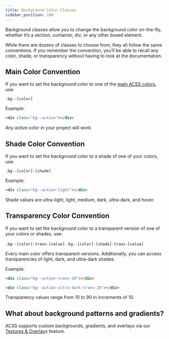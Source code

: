 ```yaml
---
title: Background Color Classes
sidebar_position: 100
---
```


Background classes allow you to change the background color on-the-fly, whether it’s a section, container, div, or any other boxed element.

While there are dozens of classes to choose from, they all follow the same conventions. If you remember the convention, you’ll be able to recall any color, shade, or transparency without having to look at the documentation.

## Main Color Convention

If you want to set the background color to one of the [main ACSS colors](https://automaticcss.com/docs/palette-setup/), use:

`.bg--[color]`

Example:

```HTML
<div class="bg--action"></div>
```

Any active color in your project will work.

## Shade Color Convention

If you want to set the background color to a shade of one of your colors, use:

`.bg--[color]-[shade]`

Example:

```HTML
<div class="bg--action-light"></div>
```

Shade values are ultra-light, light, medium, dark, ultra-dark, and hover.

## Transparency Color Convention

If you want to set the background color to a transparent version of one of your colors or shades, use:

`.bg--[color]-trans-[value]`
`.bg--[color]-[shade]-trans-[value]`

Every main color offers transparent versions. Additionally, you can access transparencies of light, dark, and ultra-dark shades.

Example:

```HTML
<div class="bg--action-trans-20"></div>
```

```HTML
<div class="bg--action-ultra-dark-trans-20"></div>
```

Transparency values range from 10 to 90 in increments of 10.

## What about background patterns and gradients?

ACSS supports custom backgrounds, gradients, and overlays via our [Textures & Overlay](https://automaticcss.com/docs/textures-overlays/)s feature.
